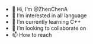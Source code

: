 - 👋 Hi, I’m @ZhenChenA
- 👀 I’m interested in all language
- 🌱 I’m currently learning C++
- 💞️ I’m looking to collaborate on 
- 📫 How to reach
